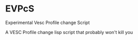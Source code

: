 # EVPcS
Experimental Vesc Profile change Script

A VESC Profile change lisp script that probably won't kill you
